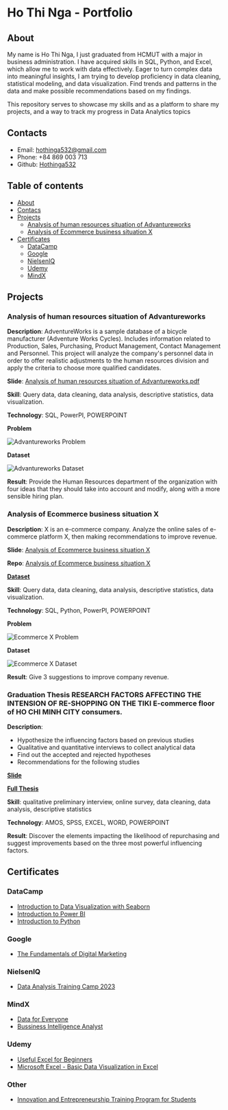 # Ho Thi Nga - Portfolio
## About
My name is Ho Thi Nga, I just graduated from HCMUT with a major in business administration. I have acquired skills in SQL, Python, and Excel, which allow me to work with data effectively. Eager to turn complex data into meaningful insights, I am trying to develop proficiency in data cleaning, statistical modeling, and data visualization. Find trends and patterns in the data and make possible recommendations based on my findings.

This repository serves to showcase my skills and as a platform to share my projects, and a way to track my progress in Data Analytics topics


## Contacts
* Email: hothinga532@gmail.com
* Phone: +84 869 003 713
* Github: [Hothinga532](https://github.com/hothinga532)


## Table of contents
- [About](#about)
- [Contacs](#contacts)
- [Projects](#projects)
	+ [Analysis of human resources situation of Advantureworks](#analysis-of-human-resources-situation-of-advantureworks)
	+ [Analysis of Ecommerce business situation X](#analysis-of-ecommerce-business-situation-x)
- [Certificates](#certificates)
  + [DataCamp](#datacamp)
  + [Google](#google)
  + [NielsenIQ](#nielseniq)
  + [Udemy](#udemy)
  + [MindX](#mindx)


## Projects
### Analysis of human resources situation of Advantureworks
**Description**: AdventureWorks is a sample database of a bicycle manufacturer (Adventure Works Cycles). Includes information related to Production, Sales, Purchasing, Product Management, Contact Management and Personnel. This project will analyze the company's personnel data in order to offer realistic adjustments to the human resources division and apply the criteria to choose more qualified candidates.

**Slide**: [Analysis of human resources situation of Advantureworks.pdf](https://drive.google.com/file/d/1OJpS54uOIhdptyJfP83LhKyCO2bzsb0M/view?usp=sharing)

**Skill**: Query data, data cleaning, data analysis, descriptive statistics, data visualization.

**Technology**: SQL, PowerPI, POWERPOINT

**Problem**

![Advantureworks Problem](https://github.com/hothinga532/hothinga-portfolio/assets/67234142/956a65bc-465e-4aba-821c-904d00be224e)

**Dataset**

![Advantureworks Dataset](https://github.com/hothinga532/hothinga-portfolio/assets/67234142/b1f32bd8-ef77-4abd-8ba0-48b9545258c6)

**Result**: Provide the Human Resources department of the organization with four ideas that they should take into account and modify, along with a more sensible hiring plan.


### Analysis of Ecommerce business situation X
**Description**: X is an e-commerce company. Analyze the online sales of e-commerce platform X, then making recommendations to improve revenue.

**Slide**: [Analysis of Ecommerce business situation X](https://drive.google.com/file/d/1Dl0eHgcAQ4mnYmX-KBdgdNMdkQkZ0FSz/view?usp=sharing)

**Repo**: [Analysis of Ecommerce business situation X](https://github.com/hothinga532/hothinga-portfolio/tree/a249faa2dd7e5be9fa8564a68323a1bdce8e4e1d/Analysis-of-Ecommerce-business-situation-X)

[**Dataset**](https://drive.google.com/drive/folders/1aSKL_b8NU5U3pWt0y2VWspUXNY2qZG1q?usp=sharing)

**Skill**: Query data, data cleaning, data analysis, descriptive statistics, data visualization.

**Technology**: SQL, Python, PowerPI, POWERPOINT

**Problem**

![Ecommerce X Problem](https://github.com/hothinga532/hothinga-portfolio/assets/67234142/6f44c2c2-f7fc-42db-8991-8cf02d4c57e4)

**Dataset**

![Ecommerce X Dataset](https://github.com/hothinga532/hothinga-portfolio/assets/67234142/04ddb9f6-9553-46d7-a9d8-cb1811315953)

**Result**: Give 3 suggestions to improve company revenue.


### Graduation Thesis RESEARCH FACTORS AFFECTING THE INTENSION OF RE-SHOPPING ON THE TIKI E-commerce floor of HO CHI MINH CITY consumers.
**Description**:
* Hypothesize the influencing factors based on previous studies
* Qualitative and quantitative interviews to collect analytical data
* Find out the accepted and rejected hypotheses
* Recommendations for the following studies

[**Slide**](https://drive.google.com/file/d/1796_IcpUkH-sCo9-DOcNKBaTnMsH7f4s/view?usp=drive_link)

[**Full Thesis**](https://github.com/hothinga532/hothinga-portfolio/blob/f828875bebf5553d64b995c0e89bc7b0c2db1727/Thesis/86-CQ_1813179_H%E1%BB%93%20Th%E1%BB%8B%20Nga.pdf)

**Skill**: qualitative preliminary interview, online survey, data cleaning, data analysis, descriptive statistics

**Technology**: AMOS, SPSS, EXCEL, WORD, POWERPOINT

**Result**: Discover the elements impacting the likelihood of repurchasing and suggest improvements based on the three most powerful influencing factors.


## Certificates
### DataCamp
- [Introduction to Data Visualization with Seaborn](https://drive.google.com/file/d/1W2Uy6g1mZopgpwrXAq3l9dUSJ4Zi2nkp/view?usp=sharing)
- [Introduction to Power BI](https://drive.google.com/file/d/1WKRzD_mn1mkWg8kfqJJ-l4-xnmdUIy8T/view?usp=sharing)
- [Introduction to Python](https://drive.google.com/file/d/1O-t6JDVMRZUvjeHOi_AOpzrmh0BpFBBW/view?usp=sharing)
### Google
- [The Fundamentals of Digital Marketing](https://drive.google.com/file/d/13dgIiaBo4idQnK0gD8d9kbhDYeLgDyGT/view?usp=sharing)
### NielsenIQ
- [Data Analysis Training Camp 2023](https://drive.google.com/file/d/1ZjwqHPP6pW4I4rlyJCF-QwffO5tH8AVJ/view?usp=drive_link)
### MindX
- [Data for Everyone](https://mindx.edu.vn/course/khoa-hoc-data-analyst)
- [Bussiness Intelligence Analyst](https://mindx.edu.vn/course/khoa-hoc-data-analyst)
### Udemy
- [Useful Excel for Beginners](https://www.udemy.com/course/useful-excel-for-beginners/?src=sac&kw=useful+excel+for)
- [Microsoft Excel - Basic Data Visualization in Excel](https://www.udemy.com/course/create-well-designed-excel-graphs/)
### Other
- [Innovation and Entrepreneurship Training Program for Students](https://drive.google.com/file/d/14jdek0Sx5WAEz-fZPMs3UbIyS1dVGuAq/view?usp=sharing)
